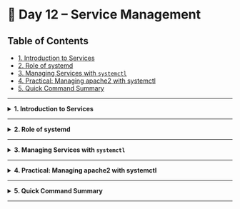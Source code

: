 # 🐧 Day 12 – Service Management

## Table of Contents

* [1. Introduction to Services](#1-introduction-to-services)
* [2. Role of systemd](#2-role-of-systemd)
* [3. Managing Services with `systemctl`](#3-managing-services-with-systemctl)
* [4. Practical: Managing apache2 with systemctl](#4-practical-managing-apache2-with-systemctl)
* [5. Quick Command Summary](#5-quick-command-summary)

---

<details>
<summary><strong>1. Introduction to Services</strong></summary>

## Theory & Notes

* A **service** is a background process that performs tasks automatically and continuously.
* These are also known as **daemons**.
* Examples include:

  * Web servers (`httpd`)
  * Databases (`mysqld`)
  * Schedulers (`cron`)
  * Loggers (`journald`)

### Legacy Approach – SysVinit

* Used in older Linux systems to start services during boot.
* Struggled with service dependency management.
* Example: A web server might start before MySQL is ready, causing errors.

### Modern Replacement – systemd

* Handles boot process and manages all services.
* Provides:

  * Parallel service startup
  * Dependency resolution
  * Centralized logging

### What are daemons?

* Specialized background processes started at boot.
* Examples:

  * `sshd`: Secure remote login
  * `crond`: Scheduled tasks
  * `httpd`: Web server
  * `mysqld`: Database engine
  * `journald`: System logs collector
* Daemons use config files to define behavior
  (e.g., `/etc/ssh/sshd_config` for `sshd`).

</details>

---

<details>
<summary><strong>2. Role of systemd</strong></summary>

## Theory & Notes

* **systemd** is the first process started by the kernel (PID 1).
* It manages:

  * Boot process
  * All services (start, stop, restart)
  * User sessions and power
  * Resource control with cgroups
  * Logging with `journalctl`

### Key Features

* **Units**: systemd uses unit files to manage resources.

  * `.service` – background daemons
  * `.socket` – IPC sockets that can auto-start services
  * `.path` – watches paths and triggers services
  * `.timer` – schedules jobs like cron

### System Targets (Replacing Runlevels)

| Runlevel | systemd Target    | Purpose             |
| -------- | ----------------- | ------------------- |
| 0        | poweroff.target   | Shutdown            |
| 1        | rescue.target     | Single-user mode    |
| 3        | multi-user.target | CLI with networking |
| 5        | graphical.target  | GUI login           |
| 6        | reboot.target     | Reboot              |

</details>

---

<details>
<summary><strong>3. Managing Services with <code>systemctl</code></strong></summary>

## Theory & Notes

### Start/Stop/Restart/Reload

| Command                   | Description                        |
| ------------------------- | ---------------------------------- |
| `systemctl start <svc>`   | Start service immediately          |
| `systemctl stop <svc>`    | Stop a running service             |
| `systemctl restart <svc>` | Restart (stop + start)             |
| `systemctl reload <svc>`  | Reload config without full restart |

### Enable/Disable at Boot

| Command                   | Description                           |
| ------------------------- | ------------------------------------- |
| `systemctl enable <svc>`  | Auto-start service on boot            |
| `systemctl disable <svc>` | Prevent service from starting on boot |

### Check Status

| Command                      | Description             |
| ---------------------------- | ----------------------- |
| `systemctl status <svc>`     | Detailed service status |
| `systemctl is-active <svc>`  | Is the service running? |
| `systemctl is-enabled <svc>` | Will it start on boot?  |

### List Services

| Command                                               | Description           |
| ----------------------------------------------------- | --------------------- |
| `systemctl list-units`                                | All active units      |
| `systemctl list-units --type=service`                 | Only services         |
| `systemctl list-units --type=service --state=running` | Only running services |

</details>

---

<details>
<summary><strong>4. Practical: Managing apache2 with systemctl</strong></summary>

## Commands Used

### Install apache2

```bash
sudo apt update
sudo apt install apache2 -y
```

### Check Version

```bash
apache2 -v
```

### Check Status

```bash
sudo systemctl status apache2.service
```

If not running:

```bash
sudo systemctl start apache2.service
```

Enable on boot:

```bash
sudo systemctl enable apache2.service
```

---

### Edit Apache Config

```bash
sudo nano /etc/apache2/sites-available/000-default.conf
```

Change:

```bash
DocumentRoot /var/www/html
# to
DocumentRoot /var/www/custom_HTML
```

Create directory:

```bash
sudo mkdir /var/www/custom_HTML
```

Create index.html:

```bash
echo "Hello from custom_HTML" | sudo tee /var/www/custom_HTML/index.html
```

### Test Output

```bash
curl http://localhost
```

### Check Config

```bash
sudo apachectl configtest
# Should return: Syntax OK
```

### Apply Config Changes

```bash
sudo systemctl restart apache2.service
# or
sudo systemctl reload apache2.service
```

### Stop and Disable Apache2

```bash
sudo systemctl stop apache2.service
sudo systemctl disable apache2.service
```

Check status:

```bash
sudo systemctl status apache2.service
# Should show inactive (dead)
```

</details>

---

<details>
<summary><strong>5. Quick Command Summary</strong></summary>

| Command                                                   | Description                            |                                 |
| --------------------------------------------------------- | -------------------------------------- | ------------------------------- |
| `systemctl start <service>`                               | Start a service immediately            |                                 |
| `systemctl stop <service>`                                | Stop a running service                 |                                 |
| `systemctl restart <service>`                             | Restart a service                      |                                 |
| `systemctl reload <service>`                              | Reload config without stopping service |                                 |
| `systemctl enable <service>`                              | Enable service to auto-start on boot   |                                 |
| `systemctl disable <service>`                             | Disable service from starting on boot  |                                 |
| `systemctl status <service>`                              | Show detailed status of a service      |                                 |
| `systemctl is-active <service>`                           | Check if service is currently running  |                                 |
| `systemctl is-enabled <service>`                          | Check if service is enabled at boot    |                                 |
| `systemctl list-units`                                    | List all active units                  |                                 |
| `systemctl list-units --type=service`                     | List only services                     |                                 |
| `systemctl list-units --type=service --state=running`     | List only running services             |                                 |
| `apache2 -v`                                              | Check Apache version                   |                                 |
| `sudo apachectl configtest`                               | Validate Apache config syntax          |                                 |
| `curl http://localhost`                                   | Fetch Apache landing page              |                                 |
| `sudo nano /etc/apache2/sites-available/000-default.conf` | Edit Apache site config                |                                 |
| \`echo "..."                                              | sudo tee <file>\`                      | Create or write content as root |
| `sudo mkdir <dir>`                                        | Create directory with superuser rights |                                 |

</details>

---
